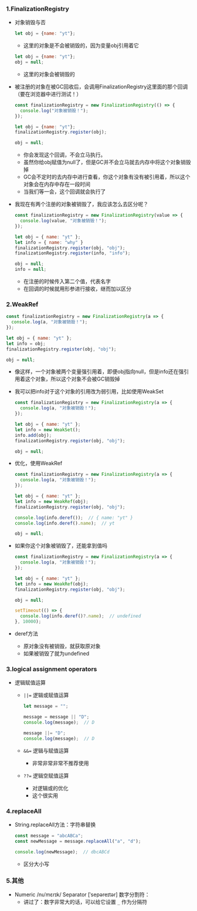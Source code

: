### 1.FinalizationRegistry

- 对象销毁与否

  ```js
  let obj = {name: "yt"};
  ```

  - 这里的对象是不会被销毁的，因为变量obj引用着它

  ```js
  let obj = {name: "yt"};
  obj = null;
  ```

  - 这里的对象会被销毁的

- 被注册的对象在被GC回收后，会调用FinalizationRegistry这里面的那个回调（要在浏览器中进行测试！）

  ```js
  const finalizationRegistry = new FinalizationRegistry(() => {
    console.log("对象被销毁！");
  });
  
  let obj = {name: "yt"};
  finalizationRegistry.register(obj);
  
  obj = null;
  ```

  - 你会发现这个回调，不会立马执行。
  - 虽然你给obj赋值为null了，但是GC并不会立马就去内存中将这个对象销毁掉
  - GC会不定时的去内存中进行查看，你这个对象有没有被引用着，所以这个对象会在内存中存在一段时间
  - 当我们等一会，这个回调就会执行了

- 我现在有两个注册的对象被销毁了，我应该怎么去区分呢？

  ```js
  const finalizationRegistry = new FinalizationRegistry(value => {
    console.log(value, "对象被销毁！");
  });
  
  let obj = { name: "yt" };
  let info = { name: "why" }
  finalizationRegistry.register(obj, "obj");
  finalizationRegistry.register(info, "info");
  
  obj = null;
  info = null;
  ```

  - 在注册的时候传入第二个值，代表名字
  - 在回调的时候就用形参进行接收，继而加以区分

### 2.WeakRef

```js
const finalizationRegistry = new FinalizationRegistry(a => {
  console.log(a, "对象被销毁！");
});

let obj = { name: "yt" };
let info = obj;
finalizationRegistry.register(obj, "obj");

obj = null;
```

- 像这样，一个对象被两个变量强引用着，即便obj指向null，但是info还在强引用着这个对象，所以这个对象不会被GC销毁掉

- 我可以把info对于这个对象的引用改为弱引用，比如使用WeakSet

  ```js
  const finalizationRegistry = new FinalizationRegistry(a => {
    console.log(a, "对象被销毁！");
  });
  
  let obj = { name: "yt" };
  let info = new WeakSet();
  info.add(obj);
  finalizationRegistry.register(obj, "obj");
  
  obj = null;
  ```

- 优化，使用WeakRef

  ```js
  const finalizationRegistry = new FinalizationRegistry(a => {
    console.log(a, "对象被销毁！");
  });
  
  let obj = { name: "yt" };
  let info = new WeakRef(obj);
  finalizationRegistry.register(obj, "obj");
  
  console.log(info.deref());  // { name: "yt" }
  console.log(info.deref().name);  // yt
  
  obj = null;
  ```

- 如果你这个对象被销毁了，还能拿到值吗

  ```js
  const finalizationRegistry = new FinalizationRegistry(a => {
    console.log(a, "对象被销毁！");
  });
  
  let obj = { name: "yt" };
  let info = new WeakRef(obj);
  finalizationRegistry.register(obj, "obj");
  
  obj = null;
  
  setTimeout(() => {
    console.log(info.deref()?.name);  // undefined
  }, 10000);
  ```

- deref方法

  - 原对象没有被销毁，就获取原对象
  - 如果被销毁了就为undefined

### 3.logical assignment operators

- 逻辑赋值运算

  - `||=` 逻辑或赋值运算

    ```js
    let message = "";
    
    message = message || "D";
    console.log(message);  // D
    
    message ||= "D";
    console.log(message);  // D
    ```

  - `&&=` 逻辑与赋值运算

    - 非常非常非常不推荐使用

  - `??=` 逻辑空赋值运算

    - 对逻辑或的优化
    - 这个很实用

### 4.replaceAll

- String.replaceAll方法：字符串替换

  ```js
  const message = "abcABCa";
  const newMessage = message.replaceAll("a", "d");
  
  console.log(newMessage);  // dbcABCd
  ```

  - 区分大小写

### 5.其他

- Numeric /nuˈmɛrɪk/ Separator [ˈsepəreɪtər] 数字分割符：
  - 讲过了：数字非常大的话，可以给它设置 `_` 作为分隔符

